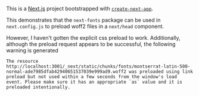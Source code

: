 This is a [Next.js](https://nextjs.org/) project bootstrapped with [`create-next-app`](https://github.com/vercel/next.js/tree/canary/packages/create-next-app).

This demonstrates that the `next-fonts` package can be used in `next.config.js` to preload woff2 files in a `next/head` component.

However, I haven't gotten the explicit css preload to work. Additionally, although the preload request appears to be successful, the following warning is generated

    The resource http://localhost:3001/_next/static/chunks/fonts/montserrat-latin-500-normal-ade7985dfab42940651537039e999ad9.woff2 was preloaded using link preload but not used within a few seconds from the window's load event. Please make sure it has an appropriate `as` value and it is preloaded intentionally.
